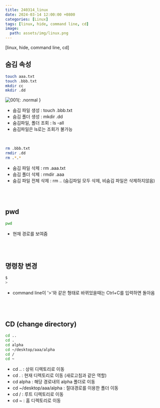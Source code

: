 ```yaml
---
title: 240314_linux
date: 2024-03-14 12:00:00 +0800
categories: [Linux]
tags: [linux, hide, command line, cd]
image:
  path: assets/img/linux.png
---
```


[linux, hide, command line, cd]

## 숨김 속성
```bash
touch aaa.txt
touch .bbb.txt
mkdir cc
mkdir .dd
```

![001](https://github.com/alphathx13/alphathx13.github.io/assets/163115993/02b50a3e-8424-4fde-95f2-f3b3b104ca68){: .normal }

>
- 숨김 파일 생성 : touch .bbb.txt 
- 숨김 폴더 생성 : mkdir .dd 
- 숨김파일, 폴더 조회 : ls -all
- 숨김파일은 ls로는 조회가 불가능

<br/>

```bash
rm .bbb.txt
rmdir .dd
rm .*.*
```
- 숨김 파일 삭제 : rm .aaa.txt 
- 숨김 폴더 삭제 : rmdir .aaa
- 숨김 파일 전체 삭제 : rm .*.* (숨김파일 모두 삭제, 비숨김 파일은 삭제하지않음)

<br/><br/>

## pwd
```bash
pwd
```
- 현재 경로를 보여줌

<br/><br/>

## 명령창 변경
```bash
$
>
```
- command line이 '>'와 같은 형태로 바뀌었을때는 Ctrl+C를 입력하면 돌아옴

<br/><br/>

## CD (change directory)
```bash
cd .. 
cd .
cd alpha 
cd ~/desktop/aaa/alpha 
cd / 
cd ~ 
```

- cd .. : 상위 디렉토리로 이동
- cd . : 현재 디렉토리로 이동 (새로고침과 같은 역할)
- cd alpha : 해당 경로내의 alpha 폴더로 이동
- cd ~/desktop/aaa/alpha : 절대경로를 이용한 폴더 이동
- cd / : 루트 디렉토리로 이동
- cd ~ : 홈 디렉토리로 이동